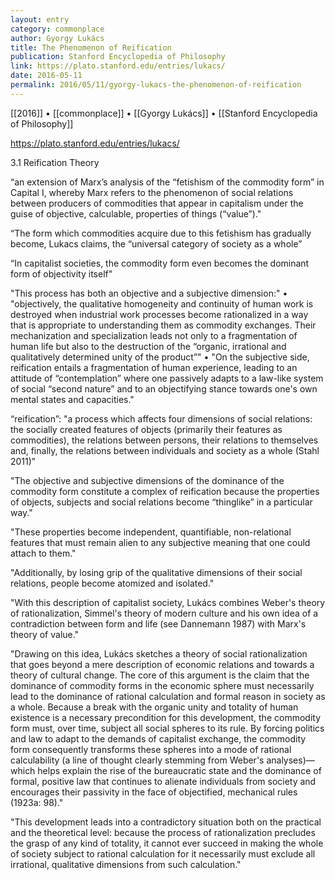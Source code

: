 ```yaml
---
layout: entry
category: commonplace
author: Gyorgy Lukács
title: The Phenomenon of Reification
publication: Stanford Encyclopedia of Philosophy
link: https://plato.stanford.edu/entries/lukacs/
date: 2016-05-11
permalink: 2016/05/11/gyorgy-lukacs-the-phenomenon-of-reification
---
```


[[2016]] • [[commonplace]] • [[Gyorgy Lukács]] • [[Stanford Encyclopedia of Philosophy]]

https://plato.stanford.edu/entries/lukacs/

3.1 Reification Theory


“an extension of Marx’s analysis of the “fetishism of the commodity form” in Capital I, whereby Marx refers to the phenomenon of social relations between producers of commodities that appear in capitalism under the guise of objective, calculable, properties of things (“value”)."


“The form which commodities acquire due to this fetishism has gradually become, Lukacs claims, the “universal category of society as a whole”


“In capitalist societies, the commodity form even becomes the dominant form of objectivity itself"


"This process has both an objective and a subjective dimension:"
	• "objectively, the qualitative homogeneity and continuity of human work is destroyed when industrial work processes become rationalized in a way that is appropriate to understanding them as commodity exchanges. Their mechanization and specialization leads not only to a fragmentation of human life but also to the destruction of the “organic, irrational and qualitatively determined unity of the product”"
	• "On the subjective side, reification entails a fragmentation of human experience, leading to an attitude of “contemplation” where one passively adapts to a law-like system of social “second nature” and to an objectifying stance towards one's own mental states and capacities."


“reification”: "a process which affects four dimensions of social relations: the socially created features of objects (primarily their features as commodities), the relations between persons, their relations to themselves and, finally, the relations between individuals and society as a whole (Stahl 2011)"


"The objective and subjective dimensions of the dominance of the commodity form constitute a complex of reification because the properties of objects, subjects and social relations become “thinglike” in a particular way."


"These properties become independent, quantifiable, non-relational features that must remain alien to any subjective meaning that one could attach to them."


"Additionally, by losing grip of the qualitative dimensions of their social relations, people become atomized and isolated."


"With this description of capitalist society, Lukács combines Weber's theory of rationalization, Simmel's theory of modern culture and his own idea of a contradiction between form and life (see Dannemann 1987) with Marx's theory of value."


"Drawing on this idea, Lukács sketches a theory of social rationalization that goes beyond a mere description of economic relations and towards a theory of cultural change. The core of this argument is the claim that the dominance of commodity forms in the economic sphere must necessarily lead to the dominance of rational calculation and formal reason in society as a whole. Because a break with the organic unity and totality of human existence is a necessary precondition for this development, the commodity form must, over time, subject all social spheres to its rule. By forcing politics and law to adapt to the demands of capitalist exchange, the commodity form consequently transforms these spheres into a mode of rational calculability (a line of thought clearly stemming from Weber's analyses)—which helps explain the rise of the bureaucratic state and the dominance of formal, positive law that continues to alienate individuals from society and encourages their passivity in the face of objectified, mechanical rules (1923a: 98)."


"This development leads into a contradictory situation both on the practical and the theoretical level: because the process of rationalization precludes the grasp of any kind of totality, it cannot ever succeed in making the whole of society subject to rational calculation for it necessarily must exclude all irrational, qualitative dimensions from such calculation."
